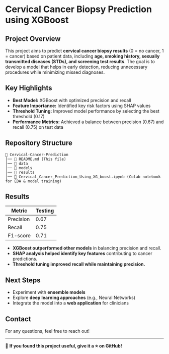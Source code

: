 # Cervical Cancer Biopsy Prediction using XGBoost

## Project Overview
This project aims to predict **cervical cancer biopsy results** (0 = no cancer, 1 = cancer) based on patient data, including **age, smoking history, sexually transmitted diseases (STDs), and screening test results**. The goal is to develop a model that helps in early detection, reducing unnecessary procedures while minimizing missed diagnoses.

## Key Highlights
- **Best Model:** XGBoost with optimized precision and recall
- **Feature Importance:** Identified key risk factors using SHAP values
- **Threshold Tuning:** Improved model performance by selecting the best threshold (0.17)
- **Performance Metrics:** Achieved a balance between precision (0.67) and recall (0.75) on test data

## Repository Structure
```
📂 Cervical-Cancer-Prediction
│── 📄 README.md (This file)
│── 📂 data 
│── 📂 models 
│── 📂 results
│── 📄 Cervical_Cancer_Prediction_Using_XG_boost.ipynb (Colab notebook for EDA & model training)
```

## Results
| Metric  | Testing  |
|---------|----------|
| Precision | 0.67 |
| Recall | 0.75 |
| F1-score | 0.71 |

- **XGBoost outperformed other models** in balancing precision and recall.
- **SHAP analysis helped identify key features** contributing to cancer predictions.
- **Threshold tuning improved recall while maintaining precision.**

## Next Steps
- Experiment with **ensemble models**
- Explore **deep learning approaches** (e.g., Neural Networks)
- Integrate the model into a **web application** for clinicians

## Contact
For any questions, feel free to reach out!

---

🔗 **If you found this project useful, give it a ⭐ on GitHub!**

